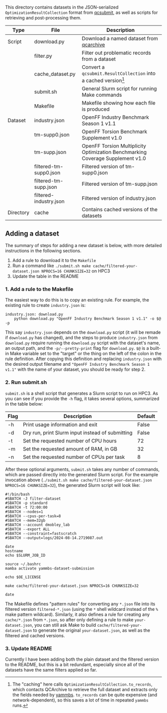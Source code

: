 This directory contains datasets in the JSON-serialized
`OptimizationResultCollection` format from [qcsubmit][qcsubmit], as well as
scripts for retrieving and post-processing them.

| Type      | File                   | Description                                                                    |
|-----------|------------------------|--------------------------------------------------------------------------------|
| Script    | download.py            | Download a named dataset from [qcarchive][qcarchive]                           |
|           | filter.py              | Filter out problematic records from a dataset                                  |
|           | cache_dataset.py       | Convert a `qcsubmit.ResultCollection` into a cached version[^1]                |
|           | submit.sh              | General Slurm script for running Make commands                                 |
|           | Makefile               | Makefile showing how each file is produced                                     |
| Dataset   | industry.json          | OpenFF Industry Benchmark Season 1 v1.1                                        |
|           | tm-supp0.json          | OpenFF Torsion Benchmark Supplement v1.0                                       |
|           | tm-supp.json           | OpenFF Torsion Multiplicity Optimization Benchmarking Coverage Supplement v1.0 |
|           | filtered-tm-supp0.json | Filtered version of tm-supp0.json                                              |
|           | filtered-tm-supp.json  | Filtered version of tm-supp.json                                               |
|           | filtered-industry.json | Filtered version of industry.json                                              |
| Directory | cache                  | Contains cached versions of the datasets                                       |

## Adding a dataset
The summary of steps for adding a new dataset is below, with more detailed
instructions in the following sections.

1. Add a rule to download it to the `Makefile`
2. Run a command like `./submit.sh make cache/filtered-your-dataset.json NPROCS=16
   CHUNKSIZE=32` on HPC3
3. Update the table in the README

### 1. Add a rule to the Makefile
The easiest way to do this is to copy an existing rule. For example, the
existing rule to create `industry.json` is:

``` make
industry.json: download.py
	python download.py "OpenFF Industry Benchmark Season 1 v1.1" -o $@ -p
```

This say `industry.json` depends on the `download.py` script (it will be remade
if `download.py` has changed), and the steps to produce `industry.json` from
`download.py` require running the `download.py` script with the dataset's name,
an output path, and the `-p/--pretty-print` flag for `download.py`. `$@` is a
built-in Make variable set to the "target" or the thing on the left of the colon
in the rule definition. After copying this definition and replacing
`industry.json` with the desired output filename and `"OpenFF Industry Benchmark
Season 1 v1.1"` with the name of your dataset, you should be ready for step 2.

### 2. Run submit.sh
`submit.sh` is a shell script that generates a Slurm script to run on HPC3. As
you can see if you provide the `-h` flag, it takes several options, summarized
in the table below:

| Flag | Description                                      | Default |
|------|--------------------------------------------------|---------|
| -h   | Print usage information and exit                 | False   |
| -d   | Dry run, print Slurm input instead of submitting | False   |
| -t   | Set the requested number of CPU hours            | 72      |
| -m   | Set the requested amount of RAM, in GB           | 32      |
| -n   | Set the requested number of CPUs per task        | 8       |

After these optional arguments, `submit.sh` takes any number of commands, which
are passed directly into the generated Slurm script. For the example invocation
above (`./submit.sh make cache/filtered-your-dataset.json NPROCS=16 CHUNKSIZE=32`), the
generated Slurm script will look like:

``` text
#!/bin/bash
#SBATCH -J filter-dataset
#SBATCH -p standard
#SBATCH -t 72:00:00
#SBATCH --nodes=1
#SBATCH --cpus-per-task=8
#SBATCH --mem=32gb
#SBATCH --account dmobley_lab
#SBATCH --export ALL
#SBATCH --constraint=fastscratch
#SBATCH --output=logs/2024-08-14.2719087.out

date
hostname
echo $SLURM_JOB_ID

source ~/.bashrc
mamba activate yammbs-dataset-submission

echo $OE_LICENSE

make cache/filtered-your-dataset.json NPROCS=16 CHUNKSIZE=32

date
```

The Makefile defines "pattern rules" for converting any `*.json` file into its
filtered version `filtered-*.json` (using the `*` shell wildcard instead of the
`%` make pattern wildcard). Similarly, it also defines a rule for creating any
`cache/*.json` from `*.json`, so after only defining a rule to make
`your-dataset.json`, you can still ask Make to build
`cache/filtered-your-dataset.json` to generate the original `your-dataset.json`,
as well as the filtered and cached versions.

### 3. Update README
Currently I have been adding both the plain dataset and the filtered version to
the README, but this is a bit redundant, especially since all of the datasets
have the same filters applied so far.

<!-- Refs -->
[qcsubmit]: https://github.com/openforcefield/openff-qcsubmit
[yammbs]: https://github.com/openforcefield/yammbs
[qcarchive]: https://qcarchive.molssi.org/

[^1]: The "caching" here calls `OptimizationResultCollection.to_records`, which
    contacts QCArchive to retrieve the full dataset and extracts only the fields
    needed by [yammbs][yammbs]. `to_records` can be quite expensive (and
    network-dependent), so this saves a lot of time in repeated `yammbs` runs.
